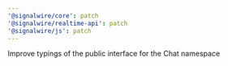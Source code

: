 ```yaml
---
'@signalwire/core': patch
'@signalwire/realtime-api': patch
'@signalwire/js': patch
---
```


Improve typings of the public interface for the Chat namespace
